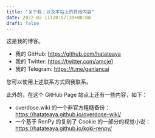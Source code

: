 ```yaml
---
title: "关于我；以及本站上的其他内容"
date: 2022-02-11T20:57:39+08:00
draft: false
---
```


这是我的博客。

- 我的 GitHub: <https://github.com/hatateaya>
- 我的 Twitter: <https://twitter.com/amcje1>
- 我的 Telegram: <https://t.me/ganlancai>

您可以使用上述联系方式同我联系。

此外的，在这个 GitHub Page 站点上还有一些内容，如下：

- overdose.wiki 的一个非官方粗糙备份： <https://hatateaya.github.io/overdose-wiki/>
- 一个基于 RenPy 的复刻了 Cookie 的一部分的视觉小说： <https://hatateaya.github.io/koki-renpy/>
